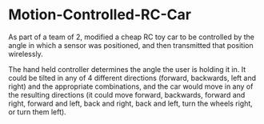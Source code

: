 # Motion-Controlled-RC-Car

As part of a team of 2, modified a cheap RC toy car to be controlled by the angle in which a sensor was positioned, and then transmitted that position wirelessly.

The hand held controller determines the angle the user is holding it in. It could be tilted in any of 4 different directions (forward, backwards, left and right) and the appropriate combinations, and the car would move in any of the resulting directions (it could move forward, backwards, forward and right, forward and left, back and right, back and left, turn the wheels right, or turn them left).
